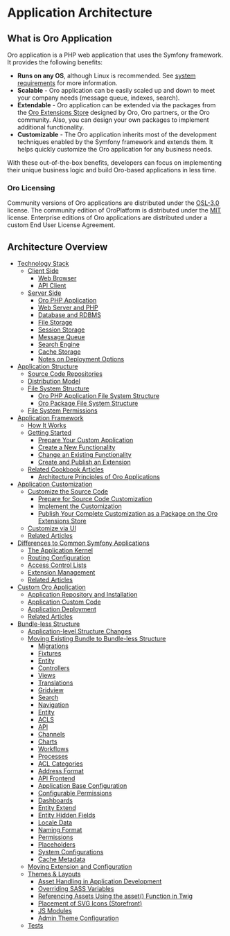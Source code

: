 <a id="architecture-guide"></a>

# Application Architecture

## What is Oro Application

Oro application is a PHP web application that uses the Symfony framework. It provides the following benefits:

* **Runs on any OS**, although Linux is recommended. See [system requirements](../setup/system-requirements/index.md#system-requirements) for more information.
* **Scalable** - Oro application can be easily scaled up and down to meet your company needs (message queue, indexes, search).
* **Extendable** - Oro application can be extended via the packages from the <a href="https://extensions.oroinc.com/oroplatform/" target="_blank">Oro Extensions Store</a> designed by Oro, Oro partners, or the Oro community. Also, you can design your own packages to implement additional functionality.
* **Customizable** - The Oro application inherits most of the development techniques enabled by the Symfony framework and extends them. It helps quickly customize the Oro application for any business needs.

With these out-of-the-box benefits, developers can focus on implementing their unique business logic and build Oro-based applications in less time.

### Oro Licensing

Community versions of Oro applications are distributed under the <a href="http://opensource.org/licenses/OSL-3.0" target="_blank">OSL-3.0</a> license. The community edition of OroPlatform is distributed under the <a href="https://opensource.org/licenses/MIT" target="_blank">MIT</a> license. Enterprise editions of Oro applications are distributed under a custom End User License Agreement.

<a id="architecture-overview"></a>

## Architecture Overview

* [Technology Stack](tech-stack/index.md)
  * [Client Side](tech-stack/index.md#client-side)
    * [Web Browser](tech-stack/index.md#web-browser)
    * [API Client](tech-stack/index.md#api-client)
  * [Server Side](tech-stack/index.md#server-side)
    * [Oro PHP Application](tech-stack/index.md#oro-php-application)
    * [Web Server and PHP](tech-stack/index.md#web-server-and-php)
    * [Database and RDBMS](tech-stack/index.md#database-and-rdbms)
    * [File Storage](tech-stack/index.md#file-storage)
    * [Session Storage](tech-stack/index.md#session-storage)
    * [Message Queue](tech-stack/index.md#message-queue)
    * [Search Engine](tech-stack/index.md#search-engine)
    * [Cache Storage](tech-stack/index.md#cache-storage)
    * [Notes on Deployment Options](tech-stack/index.md#notes-on-deployment-options)
* [Application Structure](structure/index.md)
  * [Source Code Repositories](structure/index.md#source-code-repositories)
  * [Distribution Model](structure/index.md#distribution-model)
  * [File System Structure](structure/index.md#file-system-structure)
    * [Oro PHP Application File System Structure](structure/index.md#oro-php-application-file-system-structure)
    * [Oro Package File System Structure](structure/index.md#oro-package-file-system-structure)
  * [File System Permissions](structure/index.md#file-system-permissions)
* [Application Framework](framework/index.md)
  * [How It Works](framework/index.md#how-it-works)
  * [Getting Started](framework/index.md#getting-started)
    * [Prepare Your Custom Application](framework/index.md#prepare-your-custom-application)
    * [Create a New Functionality](framework/index.md#create-a-new-functionality)
    * [Change an Existing Functionality](framework/index.md#change-an-existing-functionality)
    * [Create and Publish an Extension](framework/index.md#create-and-publish-an-extension)
  * [Related Cookbook Articles](framework/index.md#related-cookbook-articles)
    * [Architecture Principles of Oro Applications](framework/architecture-principles.md)
* [Application Customization](customization/index.md)
  * [Customize the Source Code](customization/index.md#customize-the-source-code)
    * [Prepare for Source Code Customization](customization/index.md#prepare-for-source-code-customization)
    * [Implement the Customization](customization/index.md#implement-the-customization)
    * [Publish Your Complete Customization as a Package on the Oro Extensions Store](customization/index.md#publish-your-complete-customization-as-a-package-on-the-oro-extensions-store)
  * [Customize via UI](customization/index.md#customize-via-ui)
  * [Related Articles](customization/index.md#related-articles)
* [Differences to Common Symfony Applications](differences.md)
  * [The Application Kernel](differences.md#the-application-kernel)
  * [Routing Configuration](differences.md#routing-configuration)
  * [Access Control Lists](differences.md#access-control-lists)
  * [Extension Management](differences.md#extension-management)
  * [Related Articles](differences.md#related-articles)
* [Custom Oro Application](custom-application.md)
  * [Application Repository and Installation](custom-application.md#application-repository-and-installation)
  * [Application Custom Code](custom-application.md#application-custom-code)
  * [Application Deployment](custom-application.md#application-deployment)
  * [Related Articles](custom-application.md#related-articles)
* [Bundle-less Structure](bundle-less-structure.md)
  * [Application-level Structure Changes](bundle-less-structure.md#application-level-structure-changes)
  * [Moving Existing Bundle to Bundle-less Structure](bundle-less-structure.md#moving-existing-bundle-to-bundle-less-structure)
    * [Migrations](bundle-less-structure.md#migrations)
    * [Fixtures](bundle-less-structure.md#fixtures)
    * [Entity](bundle-less-structure.md#entity)
    * [Controllers](bundle-less-structure.md#controllers)
    * [Views](bundle-less-structure.md#views)
    * [Translations](bundle-less-structure.md#translations)
    * [Gridview](bundle-less-structure.md#gridview)
    * [Search](bundle-less-structure.md#search)
    * [Navigation](bundle-less-structure.md#navigation)
    * [Entity](bundle-less-structure.md#id1)
    * [ACLS](bundle-less-structure.md#acls)
    * [API](bundle-less-structure.md#api)
    * [Channels](bundle-less-structure.md#channels)
    * [Charts](bundle-less-structure.md#charts)
    * [Workflows](bundle-less-structure.md#workflows)
    * [Processes](bundle-less-structure.md#processes)
    * [ACL Categories](bundle-less-structure.md#acl-categories)
    * [Address Format](bundle-less-structure.md#address-format)
    * [API Frontend](bundle-less-structure.md#api-frontend)
    * [Application Base Configuration](bundle-less-structure.md#application-base-configuration)
    * [Configurable Permissions](bundle-less-structure.md#configurable-permissions)
    * [Dashboards](bundle-less-structure.md#dashboards)
    * [Entity Extend](bundle-less-structure.md#entity-extend)
    * [Entity Hidden Fields](bundle-less-structure.md#entity-hidden-fields)
    * [Locale Data](bundle-less-structure.md#locale-data)
    * [Naming Format](bundle-less-structure.md#naming-format)
    * [Permissions](bundle-less-structure.md#permissions)
    * [Placeholders](bundle-less-structure.md#placeholders)
    * [System Configurations](bundle-less-structure.md#system-configurations)
    * [Cache Metadata](bundle-less-structure.md#cache-metadata)
  * [Moving Extension and Configuration](bundle-less-structure.md#moving-extension-and-configuration)
  * [Themes & Layouts](bundle-less-structure.md#themes-layouts)
    * [Asset Handling in Application Development](bundle-less-structure.md#asset-handling-in-application-development)
    * [Overriding SASS Variables](bundle-less-structure.md#overriding-sass-variables)
    * [Referencing Assets Using the asset() Function in Twig](bundle-less-structure.md#referencing-assets-using-the-asset-function-in-twig)
    * [Placement of SVG Icons (Storefront)](bundle-less-structure.md#placement-of-svg-icons-storefront)
    * [JS Modules](bundle-less-structure.md#js-modules)
    * [Admin Theme Configuration](bundle-less-structure.md#admin-theme-configuration)
  * [Tests](bundle-less-structure.md#tests)

<!-- Frontend -->
